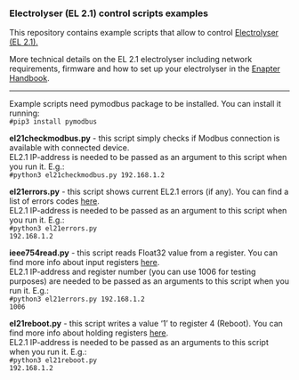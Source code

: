 <h3>Electrolyser (EL 2.1) control scripts examples</h3>

This repository contains example scripts that allow to control <a href="https://www.enapter.com/electrolyser">Electrolyser (EL 2.1).</a>

More technical details on the EL 2.1 electrolyser including network requirements, firmware and how to set up your electrolyser in the <a href="https://handbook.enapter.com/electrolyser/el21/el21.html">Enapter Handbook</a>.

---

Example scripts need pymodbus package to be installed. You can install it running:<br>
<code>#pip3 install pymodbus</code> 

<b>el21checkmodbus.py</b> - this script simply checks if Modbus connection is available with connected device.<br> 
EL2.1 IP-address is needed to be passed as an argument to this script when you run it. E.g.:<br> 
<code>#python3 el21checkmodbus.py 192.168.1.2</code>

<b>el21errors.py</b> - this script shows current EL2.1 errors (if any). 
You can find a list of errors codes <a href="https://handbook.enapter.com/electrolyser/el21/el21_firmware/1.2.0/modbus_tcp_communication_interface.html#error-codes">here</a>.<br>
EL2.1 IP-address is needed to be passed as an argument to this script when you run it. E.g.:<br>
<code>#python3 el21errors.py 192.168.1.2</code>

<b>ieee754read.py</b> - this script reads Float32 value from a register. You can find more info about input registers <a href="https://handbook.enapter.com/electrolyser/el21/el21_firmware/1.2.0/modbus_tcp_communication_interface.html#input-registers-read-only">here</a>.<br>
EL2.1 IP-address and register number (you can use 1006 for testing purposes) are needed to be passed as an arguments to this script when you run it. E.g.:<br> 
<code>#python3 el21errors.py 192.168.1.2 1006</code>

<b>el21reboot.py</b> - this script writes a value ‘1’ to register 4 (Reboot). You can find more info about holding registers <a href="https://handbook.enapter.com/electrolyser/el21/el21_firmware/1.2.0/modbus_tcp_communication_interface.html#holding-registers-read-write">here</a>.<br>
EL2.1 IP-address is needed to be passed as an arguments to this script when you run it. E.g.:<br>
<code>#python3 el21reboot.py 192.168.1.2</code>
